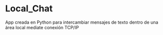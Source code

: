 # Local_Chat
App creada en Python para intercambiar mensajes de texto dentro de una área local mediate conexión TCP/IP
